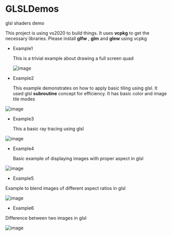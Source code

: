 # GLSLDemos
glsl shaders demo

This project is using vs2020 to build things. It uses __vcpkg__ to get the necessary libraries. Please install __glfw__ , __glm__ and __glew__ using vcpkg


* Example1

   This is a trivial example about drawing a full screen quad

   ![image](https://user-images.githubusercontent.com/824691/210187095-451d9807-ea6d-4096-abc5-a7975f9eb80c.png)


* Example2
   
   This example demonstrates on how to apply basic tiling using glsl. It used glsl __subroutine__ concept for efficiency.
   It has basic color and image tile modes

![image](https://user-images.githubusercontent.com/824691/210187055-7aa1d356-2ef0-4ddb-82e7-be5c81c95b01.png)


* Example3

  This a basic ray tracing using glsl

 ![image](https://user-images.githubusercontent.com/824691/210186978-87b148c9-5194-4d99-9adf-173651c44d65.png)

* Example4

  Basic example of displaying images with proper aspect in glsl

![image](https://user-images.githubusercontent.com/824691/210904729-c7a5bd59-16c5-4b1e-9644-b0071778149d.png)

* Example5 

 Example to blend images of different aspect ratios in glsl

![image](https://user-images.githubusercontent.com/824691/210927591-7307af99-c442-468c-bbba-2cce5b2e3011.png)

* Example6

Difference between two images in glsl

![image](https://user-images.githubusercontent.com/824691/213334940-73b545d9-061d-45ed-b89a-e6b6936509d4.png)

